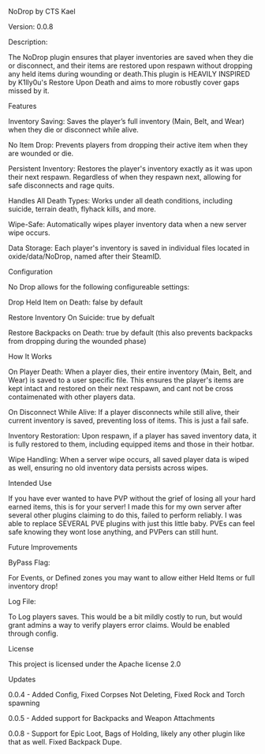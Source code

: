 NoDrop by CTS Kael

Version: 0.0.8

Description:

The NoDrop plugin ensures that player inventories are saved when they die or disconnect, and their items are restored upon respawn without dropping any held items during wounding or death.This plugin is HEAVILY INSPIRED by K1lly0u's Restore Upon Death and aims to more robustly cover gaps missed by it.

Features

Inventory Saving: Saves the player’s full inventory (Main, Belt, and Wear) when they die or disconnect while alive.

No Item Drop: Prevents players from dropping their active item when they are wounded or die.

Persistent Inventory: Restores the player's inventory exactly as it was upon their next respawn. Regardless of when they respawn next, allowing for safe disconnects and rage quits.

Handles All Death Types: Works under all death conditions, including suicide, terrain death, flyhack kills, and more.

Wipe-Safe: Automatically wipes player inventory data when a new server wipe occurs.

Data Storage: Each player's inventory is saved in individual files located in oxide/data/NoDrop, named after their SteamID.

Configuration

No Drop allows for the following configureable settings:

Drop Held Item on Death: false by default

Restore Inventory On Suicide: true by defualt

Restore Backpacks on Death: true by default (this also prevents backpacks from dropping during the wounded phase)

How It Works

On Player Death: When a player dies, their entire inventory (Main, Belt, and Wear) is saved to a user specific file. This ensures the player's items are kept intact and restored on their next respawn, and cant not be cross contaimenated with other players data.

On Disconnect While Alive: If a player disconnects while still alive, their current inventory is saved, preventing loss of items. This is just a fail safe.

Inventory Restoration: Upon respawn, if a player has saved inventory data, it is fully restored to them, including equipped items and those in their hotbar.

Wipe Handling: When a server wipe occurs, all saved player data is wiped as well, ensuring no old inventory data persists across wipes.

Intended Use

If you have ever wanted to have PVP without the grief of losing all your hard earned items, this is for your server! I made this for my own server after several other plugins claiming to do this, failed to perform reliably. I was able to replace SEVERAL PVE plugins with just this little baby. PVEs can feel safe knowing they wont lose anything, and PVPers can still hunt.

Future Improvements

ByPass Flag:

For Events, or Defined zones you may want to allow either Held Items or full inventory drop!

Log File:

To Log players saves. This would be a bit mildly costly to run, but would grant admins a way to verify players error claims. Would be enabled through config.

License

This project is licensed under the Apache license 2.0

Updates

0.0.4 - Added Config, Fixed Corpses Not Deleting, Fixed Rock and Torch spawning

0.0.5 - Added support for Backpacks and Weapon Attachments

0.0.8 - Support for Epic Loot, Bags of Holding, likely any other plugin like that as well. Fixed Backpack Dupe.
